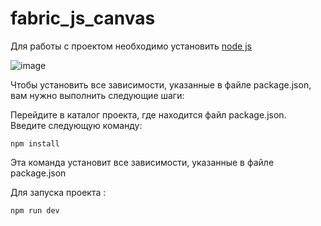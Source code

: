 # fabric_js_canvas

Для работы с проектом необходимо установить [node js ](https://nodejs.org/en/download/)

![image](https://github.com/ScherbakovM/fabric_js_canvas/assets/109952823/ea69634d-93b6-4718-8c7f-5df792fe6b7f) 

Чтобы установить все зависимости, указанные в файле package.json, вам нужно выполнить следующие шаги:

Перейдите в каталог проекта, где находится файл package.json.   
Введите следующую команду:
```
npm install
```
Эта команда установит все зависимости, указанные в файле package.json

Для запуска проекта :
```
npm run dev
````   
